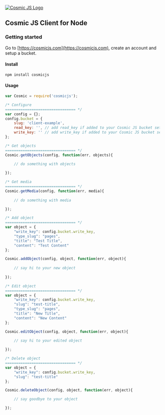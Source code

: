 [![Cosmic JS Logo](https://cosmicjs.com/images/marketing/logo-w-brand.jpg)](https://cosmicjs.com/)
## Cosmic JS Client for Node

### Getting started
Go to [https://cosmicjs.com](https://cosmicjs.com), create an account and setup a bucket.

#### Install
```
npm install cosmicjs
```

#### Usage

```javascript
var Cosmic = require('cosmicjs');

/* Configure
================================ */
var config = {};
config.bucket = {
	slug: 'client-example',
	read_key: '', // add read_key if added to your Cosmic JS bucket settings
	write_key: '' // add write_key if added to your Cosmic JS bucket settings
};

/* Get objects
================================ */
Cosmic.getObjects(config, function(err, objects){
				
	// do something with objects

});

/* Get media
================================ */
Cosmic.getMedia(config, function(err, media){
			
	// do something with media

});

/* Add object
================================ */
var object = {
	"write_key": config.bucket.write_key,
	"type_slug": "pages",
	"title": "Test Title",
	"content": "Test Content"
};

Cosmic.addObject(config, object, function(err, object){
	
	// say hi to your new object
	
});

/* Edit object
================================ */
var object = {
	"write_key": config.bucket.write_key,
	"slug": "test-title",
	"type_slug": "pages",
	"title": "New Title",
	"content": "New Content"
};

Cosmic.editObject(config, object, function(err, object){
	
	// say hi to your edited object

});

/* Delete object
================================ */
var object = {
	"write_key": config.bucket.write_key,
	"slug": "test-title"
};

Cosmic.deleteObject(config, object, function(err, object){

	// say goodbye to your object

});
```
